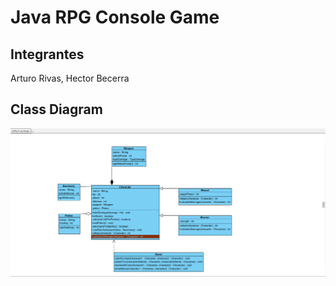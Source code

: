 # Java RPG Console Game

## Integrantes

Arturo Rivas, Hector Becerra

## Class Diagram

![Class Diagram](DiagramaJuegoPOO.png)

